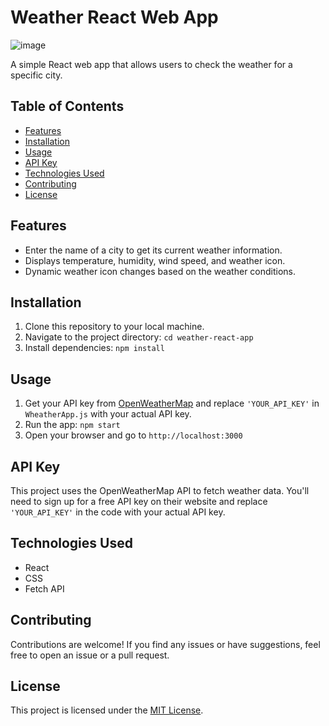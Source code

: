 # Weather React Web App

![image](https://github.com/SuryaPratap2542/Weather-React-App/assets/89827931/20e6ba57-44de-4f41-9cff-a7ad24067bb6)

A simple React web app that allows users to check the weather for a specific city.

## Table of Contents
- [Features](#features)
- [Installation](#installation)
- [Usage](#usage)
- [API Key](#api-key)
- [Technologies Used](#technologies-used)
- [Contributing](#contributing)
- [License](#license)

## Features
- Enter the name of a city to get its current weather information.
- Displays temperature, humidity, wind speed, and weather icon.
- Dynamic weather icon changes based on the weather conditions.

## Installation
1. Clone this repository to your local machine.
2. Navigate to the project directory: `cd weather-react-app`
3. Install dependencies: `npm install`

## Usage
1. Get your API key from [OpenWeatherMap](https://openweathermap.org/api) and replace `'YOUR_API_KEY'` in `WheatherApp.js` with your actual API key.
2. Run the app: `npm start`
3. Open your browser and go to `http://localhost:3000`

## API Key
This project uses the OpenWeatherMap API to fetch weather data. You'll need to sign up for a free API key on their website and replace `'YOUR_API_KEY'` in the code with your actual API key.

## Technologies Used
- React
- CSS
- Fetch API

## Contributing
Contributions are welcome! If you find any issues or have suggestions, feel free to open an issue or a pull request.

## License
This project is licensed under the [MIT License](LICENSE).
